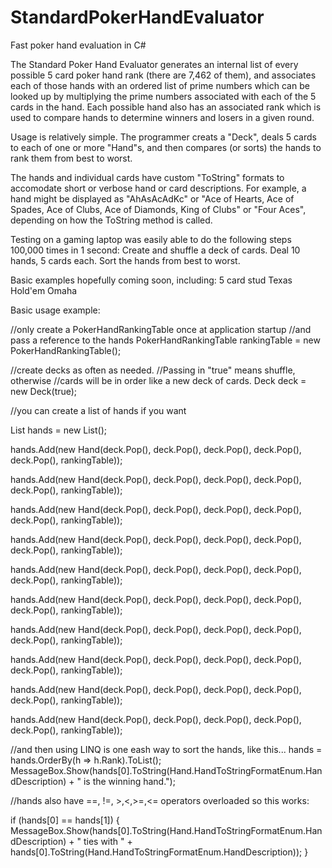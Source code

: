# StandardPokerHandEvaluator
Fast poker hand evaluation in C#

The Standard Poker Hand Evaluator generates an internal list of every possible 5 card poker hand rank (there are 7,462 of them), and associates each of those hands with an ordered list of prime numbers which can be looked up by multiplying the prime numbers associated with each of the 5 cards in the hand. Each possible hand also has an associated rank which is used to compare hands to determine winners and losers in a given round.

Usage is relatively simple. The programmer creats a "Deck", deals 5 cards to each of one or more "Hand"s, and then compares (or sorts) the hands to rank them from best to worst.

The hands and individual cards have custom "ToString" formats to accomodate short or verbose hand or card descriptions. For example, a hand might be displayed as "AhAsAcAdKc" or "Ace of Hearts, Ace of Spades, Ace of Clubs, Ace of Diamonds, King of Clubs" or "Four Aces", depending on how the ToString method is called.

Testing on a gaming laptop was easily able to do the following steps 100,000 times in 1 second:
Create and shuffle a deck of cards.
Deal 10 hands, 5 cards each.
Sort the hands from best to worst.

Basic examples hopefully coming soon, including:
  5 card stud
  Texas Hold'em
  Omaha
  
Basic usage example:

//only create a PokerHandRankingTable once at application startup
//and pass a reference to the hands
PokerHandRankingTable rankingTable = new PokerHandRankingTable();

//create decks as often as needed.
//Passing in "true" means shuffle, otherwise
//cards will be in order like a new deck of cards.
Deck deck = new Deck(true);

//you can create a list of hands if you want

List<Hand> hands = new List<Hand>();

hands.Add(new Hand(deck.Pop(), deck.Pop(), deck.Pop(), deck.Pop(), deck.Pop(), rankingTable));

hands.Add(new Hand(deck.Pop(), deck.Pop(), deck.Pop(), deck.Pop(), deck.Pop(), rankingTable));

hands.Add(new Hand(deck.Pop(), deck.Pop(), deck.Pop(), deck.Pop(), deck.Pop(), rankingTable));

hands.Add(new Hand(deck.Pop(), deck.Pop(), deck.Pop(), deck.Pop(), deck.Pop(), rankingTable));

hands.Add(new Hand(deck.Pop(), deck.Pop(), deck.Pop(), deck.Pop(), deck.Pop(), rankingTable));

hands.Add(new Hand(deck.Pop(), deck.Pop(), deck.Pop(), deck.Pop(), deck.Pop(), rankingTable));

hands.Add(new Hand(deck.Pop(), deck.Pop(), deck.Pop(), deck.Pop(), deck.Pop(), rankingTable));

hands.Add(new Hand(deck.Pop(), deck.Pop(), deck.Pop(), deck.Pop(), deck.Pop(), rankingTable));

hands.Add(new Hand(deck.Pop(), deck.Pop(), deck.Pop(), deck.Pop(), deck.Pop(), rankingTable));

hands.Add(new Hand(deck.Pop(), deck.Pop(), deck.Pop(), deck.Pop(), deck.Pop(), rankingTable));


//and then using LINQ is one eash way to sort the hands, like this...
hands = hands.OrderBy(h => h.Rank).ToList<Hand>();
MessageBox.Show(hands[0].ToString(Hand.HandToStringFormatEnum.HandDescription) + " is the winning hand.");

//hands also have ==, !=, >,<,>=,<= operators overloaded so this works:

if (hands[0] == hands[1])
{
    MessageBox.Show(hands[0].ToString(Hand.HandToStringFormatEnum.HandDescription) + 
          " ties with " + hands[0].ToString(Hand.HandToStringFormatEnum.HandDescription));
}
